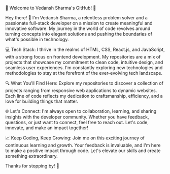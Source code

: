 🚀 Welcome to Vedansh Sharma's GitHub! 🌟

Hey there! 👋 I'm Vedansh Sharma, a relentless problem solver and a passionate full-stack developer on a mission to create meaningful and innovative software. My journey in the world of code revolves around turning concepts into elegant solutions and pushing the boundaries of what's possible in technology.

💻 Tech Stack: I thrive in the realms of HTML, CSS, React.js, and JavaScript, with a strong focus on frontend development. My repositories are a mix of projects that showcase my commitment to clean code, intuitive design, and seamless user experiences. I'm constantly exploring new technologies and methodologies to stay at the forefront of the ever-evolving tech landscape.

🔍 What You'll Find Here: Explore my repositories to discover a collection of projects ranging from responsive web applications to dynamic websites. Each line of code reflects my dedication to craftsmanship, efficiency, and a love for building things that matter.

🌐 Let's Connect: I'm always open to collaboration, learning, and sharing insights with the developer community. Whether you have feedback, questions, or just want to connect, feel free to reach out. Let's code, innovate, and make an impact together!

📈 Keep Coding, Keep Growing: Join me on this exciting journey of continuous learning and growth. Your feedback is invaluable, and I'm here to make a positive impact through code. Let's elevate our skills and create something extraordinary.

Thanks for stopping by! 🚀
